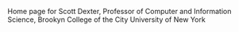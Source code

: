 Home page for Scott Dexter, Professor of Computer and Information Science, Brookyn College of the City University of New York
